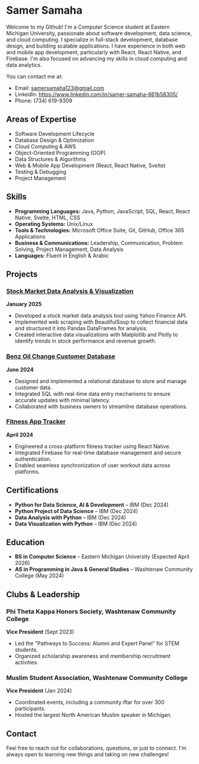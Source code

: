 # Samer Samaha

Welcome to my Github! I'm a Computer Science student at Eastern Michigan University,  passionate about software development, data science, and cloud computing. I specialize in full-stack development, database design, and building scalable applications. I have experience in both web and mobile app development, particularly with React, React Native, and Firebase. I'm also focused on advancing my skills in cloud computing and data analytics.

You can contact me at:
- Email: samersamaha123@gmail.com
- LinkedIn: https://www.linkedin.com/in/samer-samaha-661b58305/
- Phone: (734) 619-9309

## Areas of Expertise
- Software Development Lifecycle
- Database Design & Optimization
- Cloud Computing & AWS
- Object-Oriented Programming (OOP)
- Data Structures & Algorithms
- Web & Mobile App Development (React, React Native, Svelte)
- Testing & Debugging
- Project Management

## Skills
- **Programming Languages:** Java, Python, JavaScript, SQL, React, React Native, Svelte, HTML, CSS
- **Operating Systems:** Unix/Linux
- **Tools & Technologies:** Microsoft Office Suite, Git, GitHub, Office 365 Applications
- **Business & Communications:** Leadership, Communication, Problem Solving, Project Management, Data Analysis
- **Languages:** Fluent in English & Arabic

## Projects

### [Stock Market Data Analysis & Visualization](#)
**January 2025**  
- Developed a stock market data analysis tool using Yahoo Finance API.
- Implemented web scraping with BeautifulSoup to collect financial data and structured it into Pandas DataFrames for analysis.
- Created interactive data visualizations with Matplotlib and Plotly to identify trends in stock performance and revenue growth.

### [Benz Oil Change Customer Database](#)
**June 2024**  
- Designed and implemented a relational database to store and manage customer data.
- Integrated SQL with real-time data entry mechanisms to ensure accurate updates with minimal latency.
- Collaborated with business owners to streamline database operations.

### [Fitness App Tracker](#)
**April 2024**  
- Engineered a cross-platform fitness tracker using React Native.
- Integrated Firebase for real-time database management and secure authentication.
- Enabled seamless synchronization of user workout data across platforms.

## Certifications
- **Python for Data Science, AI & Development** – IBM (Dec 2024)
- **Python Project of Data Science** – IBM (Dec 2024)
- **Data Analysis with Python** – IBM (Dec 2024)
- **Data Visualization with Python** – IBM (Dec 2024)

## Education
- **BS in Computer Science** – Eastern Michigan University (Expected April 2026)
- **AS in Programming in Java & General Studies** – Washtenaw Community College (May 2024)

## Clubs & Leadership
### Phi Theta Kappa Honors Society, Washtenaw Community College  
**Vice President** (Sept 2023)  
- Led the "Pathways to Success: Alumni and Expert Panel" for STEM students.
- Organized scholarship awareness and membership recruitment activities.

### Muslim Student Association, Washtenaw Community College  
**Vice President** (Jan 2024)  
- Coordinated events, including a community iftar for over 300 participants.
- Hosted the largest North American Muslim speaker in Michigan.

## Contact
Feel free to reach out for collaborations, questions, or just to connect. I'm always open to learning new things and taking on new challenges!
